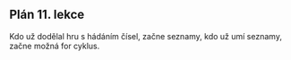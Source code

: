 ## Plán 11. lekce

Kdo už dodělal hru s hádáním čísel, začne seznamy, kdo už umí seznamy, začne možná for cyklus.
